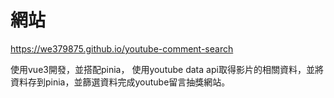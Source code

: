 # 網站
https://we379875.github.io/youtube-comment-search

使用vue3開發，並搭配pinia，
使用youtube data api取得影片的相關資料，並將資料存到pinia，並篩選資料完成youtube留言抽獎網站。

